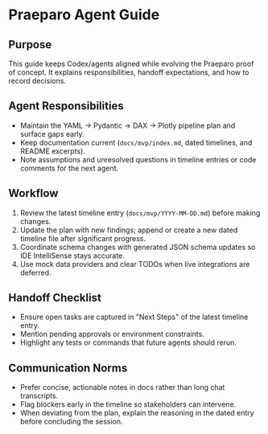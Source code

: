 # Praeparo Agent Guide

## Purpose
This guide keeps Codex/agents aligned while evolving the Praeparo proof of concept. It explains responsibilities, handoff expectations, and how to record decisions.

## Agent Responsibilities
- Maintain the YAML -> Pydantic -> DAX -> Plotly pipeline plan and surface gaps early.
- Keep documentation current (`docs/mvp/index.md`, dated timelines, and README excerpts).
- Note assumptions and unresolved questions in timeline entries or code comments for the next agent.

## Workflow
1. Review the latest timeline entry (`docs/mvp/YYYY-MM-DD.md`) before making changes.
2. Update the plan with new findings; append or create a new dated timeline file after significant progress.
3. Coordinate schema changes with generated JSON schema updates so IDE IntelliSense stays accurate.
4. Use mock data providers and clear TODOs when live integrations are deferred.

## Handoff Checklist
- Ensure open tasks are captured in "Next Steps" of the latest timeline entry.
- Mention pending approvals or environment constraints.
- Highlight any tests or commands that future agents should rerun.

## Communication Norms
- Prefer concise, actionable notes in docs rather than long chat transcripts.
- Flag blockers early in the timeline so stakeholders can intervene.
- When deviating from the plan, explain the reasoning in the dated entry before concluding the session.

